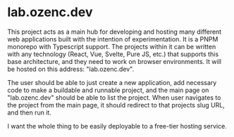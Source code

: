 # lab.ozenc.dev

This project acts as a main hub for developing and hosting many different web applications built with the intention of experimentation. It is a PNPM monorepo with Typescript support. The projects within it can be written with any technology (React, Vue, Svelte, Pure JS, etc.) that supports this base architecture, and they need to work on browser environments. It will be hosted on this address: "lab.ozenc.dev".

The user should be able to just create a new application, add necessary code to make a buildable and runnable project, and the main page on "lab.ozenc.dev" should be able to list the project. When user navigates to the project from the main page, it should redirect to that projects slug URL, and then run it.

I want the whole thing to be easily deployable to a free-tier hosting service.
